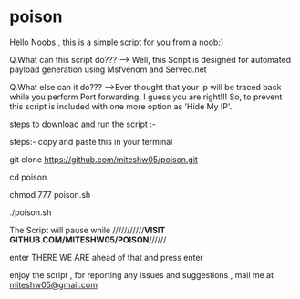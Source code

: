 # poison
 Hello Noobs , this is a simple script for you from a noob:)
 
 Q.What can this script do???
 --> Well, this Script is designed for automated payload generation using Msfvenom and Serveo.net
 
 Q.What else can it do???
 -->Ever thought that your ip will be traced back while you perform Port forwarding, I guess you are right!!!
    So, to prevent this script is included with one more option as 'Hide My IP'.

steps to download and run the script :-

steps:- copy and paste this in your terminal 


git clone https://github.com/miteshw05/poison.git

cd poison 

chmod 777 poison.sh

./poison.sh
 
 The Script will pause while ///////////********VISIT GITHUB.COM/MITESHW05/POISON********//////

enter THERE WE ARE ahead of that and press enter 

enjoy the script , for reporting any issues and suggestions , mail me at miteshw05@gmail.com

